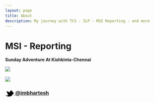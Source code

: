 ```yaml
---
layout: page
title: About
description: My journey with TCS - ILP - MSI Reporting - and more
---
```



# MSI - Reporting 


__Sunday Adventure  At Kishkinta-Chennai__

![](//c1.staticflickr.com/3/2829/33110326052_c1c9c664ec_n.jpg)

![](https://flic.kr/p/SrR5oy)






### [<img src="/res/twitter.png" width="29" height="20" style="display:inline-block;vertical-align:middle"> @imbhartesh](http://twitter.com/imbhartesh)
